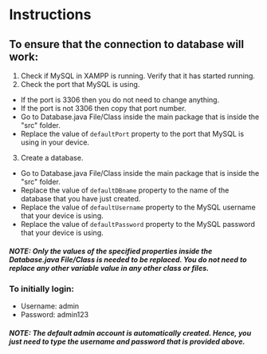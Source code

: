 # Instructions

## To ensure that the connection to database will work:

1.  Check if MySQL in XAMPP is running. Verify that it has started running.
2.  Check the port that MySQL is using. 
-   If the port is 3306 then you do not need to change anything. 
-   If the port is not 3306 then copy that port number.
-   Go to Database.java File/Class inside the main package that is inside the "src" folder.
-   Replace the value of `defaultPort` property to the port that MySQL is using in your device.
3.  Create a database.
-   Go to Database.java File/Class inside the main package that is inside the "src" folder.
-   Replace the value of `defaultDBname` property to the name of the database that you have just created.
-   Replace the value of `defaultUsername` property to the MySQL username that your device is using.
-   Replace the value of `defaultPassword` property to the MySQL password that your device is using.

##### NOTE: Only the values of the specified properties inside the Database.java File/Class is needed to be replaced. You do not need to replace any other variable value in any other class or files.

### To initially login:
-   Username: admin
-   Password: admin123

##### NOTE: The default admin account is automatically created. Hence, you just need to type the username and password that is provided above.